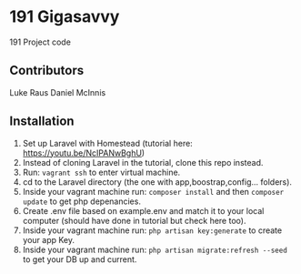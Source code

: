 # 191 Gigasavvy
191 Project code

## Contributors
Luke Raus
Daniel McInnis

## Installation
1. Set up Laravel with Homestead (tutorial here: https://youtu.be/NcIPANwBghU)
2. Instead of cloning Laravel in the tutorial, clone this repo instead.
3. Run: `vagrant ssh` to enter virtual machine.
4. cd to the Laravel directory (the one with app,boostrap,config... folders).
5. Inside your vagrant machine run: `composer install` and then `composer update` to get php depenancies.
6. Create .env file based on example.env and match it to your local computer (should have done in tutorial but check here too).
7. Inside your vagrant machine run: `php artisan key:generate` to create your app Key.
8. Inside your vagrant machine run: `php artisan migrate:refresh --seed` to get your DB up and current.

